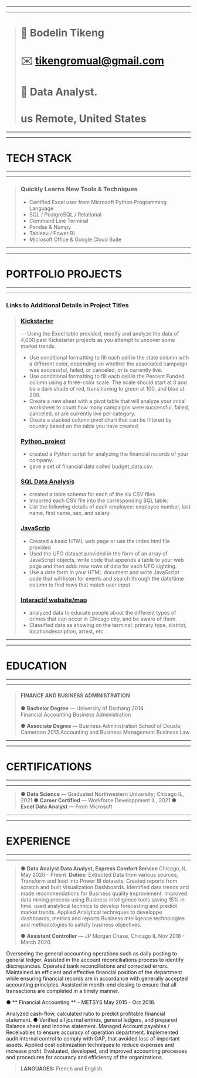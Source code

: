 *****
*****
> # 👤 Bodelin Tikeng
> # ✉️ tikengromual@gmail.com
> # 🤖 Data Analyst.
> # us Remote, United States
*****
*****
# TECH STACK
*****
*****
> ### Quickly Learns New Tools & Techniques
> 
> * Certified Excel user from Microsoft 
> Python Programming Language
> * SQL / PostgreSQL /  Relational
> * Command Line Terminal
> * Pandas & Numpy
> * Tableau / Power BI
> * Microsoft Office & Google Cloud Suite
 
*****
*****
# PORTFOLIO PROJECTS
*****
*****

### Links to Additional Details in Project Titles

> ### [Kickstarter](https://github.com/Btikeng/EXCEL-CHALLENGE.git) 
> — Using the Excel table provided, modify and analyze the data of 4,000 past Kickstarter projects as you attempt to uncover some market trends.
> * Use conditional formatting to fill each cell in the state column with a different color, depending on whether the associated campaign was successful, failed, or canceled, or is currently live.
> * Use conditional formatting to fill each cell in the Percent Funded column using a three-color scale. The scale should start at 0 and be a dark shade of red, transitioning to green at 100, and blue at 200.
> * Create a new sheet with a pivot table that will analyze your initial worksheet to count how many campaigns were successful, failed, canceled, or are currently live per category.
> * Create a stacked column pivot chart that can be filtered by country based on the table you have created.
>
> ### [Python_project](https://github.com/Btikeng/Python_challenge.git)
> 
> * created a Python script for analyzing the financial records of your company.
> * gave a set of financial data called budget_data.csv.
> 
> ### [SQL Data Analysis](https://github.com/Btikeng/sql-challenge.git) 
> 
> * created a table schema for each of the six CSV files
> * Imported each CSV file into the corresponding SQL table.
> * List the following details of each employee: employee number, last name, first name, sex, and salary.
> 
> ### [JavaScrip](https://github.com/Btikeng/javascript-challenge.git) 
> 
> * Created a basic HTML web page or use the index.html file provided
> * Used the UFO dataset provided in the form of an array of JavaScript objects, write code that appends a table to your web page and then adds new rows of data for each UFO sighting.
> * Use a date form in your HTML document and write JavaScript code that will listen for events and search through the date/time column to find rows that match user input.
>
> 
> ### [Interactif website/map](https://github.com/Btikeng/Chicago_crimes_project2.git) 
> 
> * analyzed data to educate people about the different types of crimes that can occur in Chicago city, and be aware of them.
> * Classified data as showing on the terminal: primary type, district, locationdescription, arrest, etc.
*****
*****
# EDUCATION
*****
*****

> #### FINANCE AND BUSINESS ADMINISTRATION
> 
> ●	**Bachelor Degree**  — University of Dschang  2014                  
> Financial Accounting
> Business Administration
> 
> ●	**Associate Degree** — Business Administration School of Douala; Cameroon 2013
> Accounting and Business Management
> Business Law
>
*****
*****
# CERTIFICATIONS
*****
*****
 
>  ● **Data Science** — Graduated Northwestern University; Chicago IL, 2021
>  ● **Career Certified** — Workforce Developpment IL, 2021
>  ● **Excel Data Analyst**  — From Microsoft 
> 
*****
*****
# EXPERIENCE
*****
*****

> ● **Data Analyst**
> **Data Analyst, Express Comfort Service**   Chicago, IL   May 2020 - Presnt.
> **Duties:**
  Extracted Data from various sources, Transform and load into Power BI datasets.
  Created reports from scratch and built Visualization Dashboards.
  Identified data trends and made recommendations for Business quality improvement.
  Improved data mining process using Business intelligence tools saving 15% in time.
  used analytical technics to develop forecasting and predict market trends.
  Applied Analytical techniques to developpe dashboards, metrics and reports Business Intelligence technologies and methodologies to satisfy business objectives.
> 
>  ● **Assistant Controller** —  JP Morgan Chase, Chicago IL  Nov 2018 - March 2020.

  Overseeing the general accounting operations such as daily posting to general ledger.
  Assisted in the account reconciliations process to identify discrepancies.
  Operated bank reconciliations and corrected errors.
  Maintained an efficient and effective financial position of the department while ensuring financial records are in accordance with generally accepted accounting principles.
  Assisted in month-end closing to ensure that all transactions are completed in a timely manner.
  
  ● ** Financial Accounting ** -  METSYS  May 2015 - Oct 2018.
  
  Analyzed cash-flow, calculated ratio to predict profitable financial statement. ● Verified all journal entries, general ledgers, and prepared Balance sheet and income statement.
  Managed Account payables / Receivables to ensure accuracy of operation department.
  Implemented audit internal control to comply with GAP, that avoided loss of important assets.                                                                 Applied cost optimization techniques to reduce expenses and increase profit.
  Evaluated, developed, and improved accounting processes and procedures for accuracy and efficiency of the organizations.
   
>   
> 

> **LANGUAGES:**
> French and English

